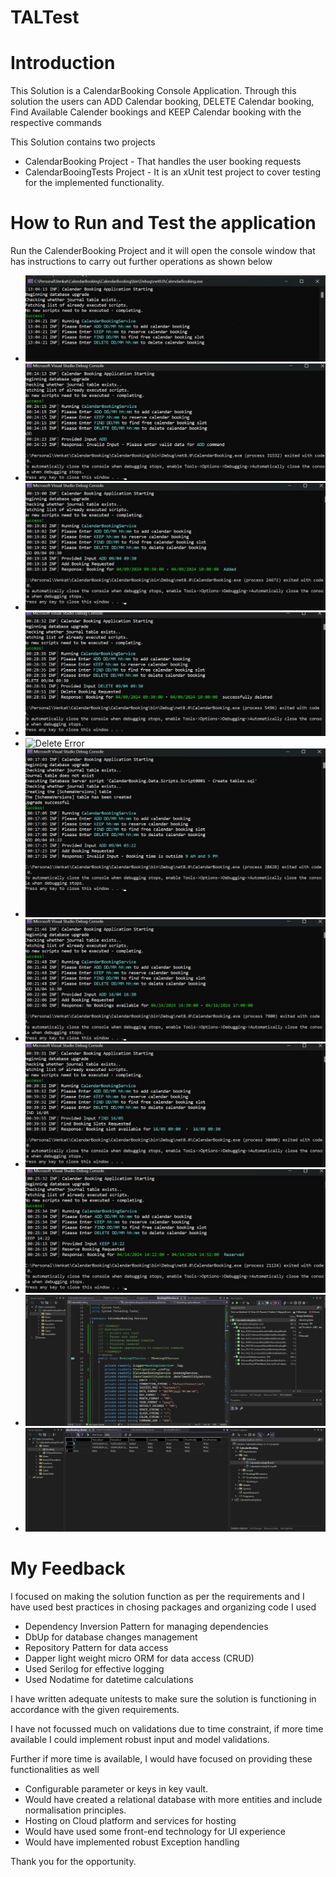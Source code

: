# TALTest

# Introduction

This Solution is a CalendarBooking Console Application.
Through this solution the users can ADD Calendar booking, DELETE Calendar booking, Find Available Calender bookings and KEEP Calendar booking with the respective commands

This Solution contains two projects

- CalendarBooking Project - That handles the user booking requests
- CalendarBooingTests Project - It is an xUnit test project to cover testing for the implemented functionality.

# How to Run and Test the application

Run the CalenderBooking Project and it will open the console window that has instructions to carry out further operations as shown below

- ![Initial Screen](CalendarBooking/CalendarBooking/Docs/Images/../../../Docs/Images/Starting.jpg)
- ![Invalid Input](CalendarBooking/CalendarBooking/Docs/Images/../../../Docs/Images/InvalidInput.jpg)
- ![Add Success](CalendarBooking/CalendarBooking/Docs/Images/../../../Docs/Images/AddSuccess.jpg)
- ![Delete Success](CalendarBooking/CalendarBooking/Docs/Images/../../../Docs/Images/DeleteSuccess.jpg)
- ![Delete Error](CalendarBooking/CalendarBooking/Docs/Images/../../../Docs/Images/InvalidInput.jpgDeleteError.jpg)
- ![Outside Booking Window](CalendarBooking/CalendarBooking/Docs/Images/../../../Docs/Images/OutSideError.jpg)
- ![Third Week 2 Day Booking Error](CalendarBooking/CalendarBooking/Docs/Images/../../../Docs/Images/ThirdWkSDay.jpg)
- ![Find Success](CalendarBooking/CalendarBooking/Docs/Images/../../../Docs/Images/FindSuccess.jpg)
- ![Keep Success](CalendarBooking/CalendarBooking/Docs/Images/../../../Docs/Images/KeepSuccess.jpg)
- ![Tests Execution](CalendarBooking/CalendarBooking/Docs/Images/../../../Docs/Images/Tests.jpg)
- ![Database](CalendarBooking/CalendarBooking/Docs/Images/../../../Docs/Images/Database.jpg)

# My Feedback

I focused on making the solution function as per the requirements and I have used best practices in chosing packages and organizing code
I used

- Dependency Inversion Pattern for managing dependencies
- DbUp for database changes management
- Repository Pattern for data access
- Dapper light weight micro ORM for data access (CRUD)
- Used Serilog for effective logging
- Used Nodatime for datetime calculations

I have written adequate unitests to make sure the solution is functioning in accordance with the given requirements.

I have not focussed much on validations due to time constraint, if more time available I could implement robust input and model validations.

Further if more time is available, I would have focused on providing these functionalities as well

- Configurable parameter or keys in key vault.
- Would have created a relational database with more entities and include normalisation principles.
- Hosting on Cloud platform and services for hosting
- Would have used some front-end technology for UI experience
- Would have implemented robust Exception handling

Thank you for the opportunity.
